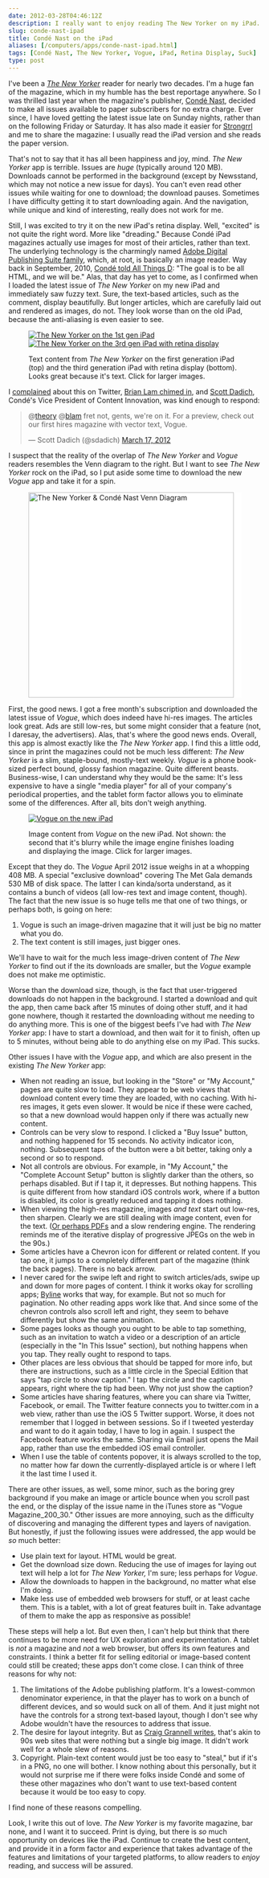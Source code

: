 ```yaml
--- 
date: 2012-03-28T04:46:12Z
description: I really want to enjoy reading The New Yorker on my iPad. But for a rather large number of reasons, it's just unpleasant. Here's why.
slug: conde-nast-ipad
title: Condé Nast on the iPad
aliases: [/computers/apps/conde-nast-ipad.html]
tags: [Condé Nast, The New Yorker, Vogue, iPad, Retina Display, Suck]
type: post
---
```


I've been a [*The New Yorker*] reader for nearly two decades. I'm a huge fan of
the magazine, which in my humble has the best reportage anywhere. So I was
thrilled last year when the magazine's publisher, [Condé Nast], decided to make
all issues available to paper subscribers for no extra charge. Ever since, I
have loved getting the latest issue late on Sunday nights, rather than on the
following Friday or Saturday. It has also made it easier for [Strongrrl] and me
to share the magazine: I usually read the iPad version and she reads the paper
version.

That's not to say that it has all been happiness and joy, mind. *The New Yorker*
app is terrible. Issues are *huge* (typically around 120 MB). Downloads cannot
be performed in the background (except by Newsstand, which may not notice a new
issue for days). You can't even read other issues while waiting for one to
download; the download pauses. Sometimes I have difficulty getting it to start
downloading again. And the navigation, while unique and kind of interesting,
really does not work for me.

Still, I was excited to try it on the new iPad's retina display. Well, "excited"
is not quite the right word. More like "dreading." Because Condé iPad magazines
actually use images for most of their articles, rather than text. The underlying
technology is the charmingly named [Adobe Digital Publishing Suite family],
which, at root, is basically an image reader. Way back in September, 2010,
[Condé told All Things D][]: "The goal is to be all HTML, and we will be." Alas,
that day has yet to come, as I confirmed when I loaded the latest issue of *The
New Yorker* on my new iPad and immediately saw fuzzy text. Sure, the text-based
articles, such as the comment, display beautifully. But longer articles, which
are carefully laid out and rendered as images, do not. They look worse than on
the old iPad, because the anti-aliasing is even easier to see.

<figure>
    <a href="https://www.flickr.com/photos/theory/6861697774/sizes/o/in/set-72157629648560359/"
      title="The New Yorker on the 1st gen iPad">
      <img src="https://farm8.staticflickr.com/7059/6861697774_a7ac0d9356_z.jpg"
           alt="The New Yorker on the 1st gen iPad"/>
    </a>
    <a href="https://www.flickr.com/photos/theory/7007813821/sizes/o/in/set-72157629648560359/"
        alt="The New Yorker on the 3rd gen iPad with retina display">
        <img src="https://farm8.staticflickr.com/7110/7007813821_6293e374eb_z.jpg"
             alt="The New Yorker on the 3rd gen iPad with retina display" />
    </a>
    <figcaption>
        <p>Text content from <em>The New Yorker</em> on the first generation iPad
        (top) and the third generation iPad with retina display (bottom). Looks
        great because it's text. Click for larger images.</p>
    </figcaption>
</figure>

I [complained] about this on Twitter, [Brian Lam chimed in], and [Scott Dadich],
Condé's Vice President of Content Innovation, was kind enough to respond:

> @[theory] @[blam] fret not, gents, we're on it. For a preview, check out our
> first hires magazine with vector text, Vogue.
>
> — Scott Dadich (@sdadich) [March 17, 2012]

I suspect that the reality of the overlap of *The New Yorker* and *Vogue*
readers resembles the Venn diagram to the right. But I want to see *The New
Yorker* rock on the iPad, so I put aside some time to download the new *Vogue*
app and take it for a spin.

<figure class="right" style="background-color:#fff">
    <img src="https://farm8.staticflickr.com/7239/7007841235_5559a170e1_o.png"
       style="width:307pt;" alt="The New Yorker &amp; Condé Nast Venn Diagram"
       title=" The New Yorker &amp; Condé Nast Venn Diagram" />
</figure>

First, the good news. I got a free month's subscription and downloaded the
latest issue of *Vogue*, which does indeed have hi-res images. The articles look
great. Ads are still low-res, but some might consider that a feature (not, I
daresay, the advertisers). Alas, that's where the good news ends. Overall, this
app is almost exactly like the *The New Yorker* app. I find this a little odd,
since in print the magazines could not be much less different: *The New Yorker*
is a slim, staple-bound, mostly-text weekly. *Vogue* is a phone book-sized
perfect bound, glossy fashion magazine. Quite different beasts. Business-wise, I
can understand why they would be the same: It's less expensive to have a single
"media player" for all of your company's periodical properties, and the tablet
form factor allows you to eliminate some of the differences. After all, bits
don't weigh anything.

<figure>
    <a href="https://www.flickr.com/photos/theory/7007813933/sizes/l/in/set-72157629648560359/">
        <img src="https://farm8.staticflickr.com/7198/7007813933_bd7e86947c_z.jpg"
             alt="Vogue on the new iPad" />
    </a>
    <figcaption>
        <p>Image content from <em>Vogue</em> on the new iPad. Not shown: the second
        that it's blurry while the image engine finishes loading and displaying the
        image. Click for larger images.</p>
    </figcaption>
</figure>

Except that they do. The *Vogue* April 2012 issue weighs in at a whopping 408
MB. A special "exclusive download" covering The Met Gala demands 530 MB of disk
space. The latter I can kinda/sorta understand, as it contains a bunch of videos
(all low-res text and image content, though). The fact that the new issue is so
huge tells me that one of two things, or perhaps both, is going on here:

1.  Vogue is such an image-driven magazine that it will just be big no matter
    what you do.
2.  The text content is still images, just bigger ones.

We'll have to wait for the much less image-driven content of *The New Yorker* to
find out if the its downloads are smaller, but the *Vogue* example does not make
me optimistic.

Worse than the download size, though, is the fact that user-triggered downloads
do not happen in the background. I started a download and quit the app, then
came back after 15 minutes of doing other stuff, and it had gone nowhere, though
it restarted the downloading without me needing to do anything more. This is one
of the biggest beefs I've had with *The New Yorker* app: I have to start a
download, and then wait for it to finish, often up to 5 minutes, without being
able to do anything else on my iPad. This sucks.

Other issues I have with the *Vogue* app, and which are also present in the
existing *The New Yorker* app:

-   When not reading an issue, but looking in the "Store" or "My Account," pages
    are quite slow to load. They appear to be web views that download content
    every time they are loaded, with no caching. With hi-res images, it gets
    even slower. It would be nice if these were cached, so that a new download
    would happen only if there was actually new content.
-   Controls can be very slow to respond. I clicked a "Buy Issue" button, and
    nothing happened for 15 seconds. No activity indicator icon, nothing.
    Subsequent taps of the button were a bit better, taking only a second or so
    to respond.
-   Not all controls are obvious. For example, in "My Account," the "Complete
    Account Setup" button is slightly darker than the others, so perhaps
    disabled. But if I tap it, it depresses. But nothing happens. This is quite
    different from how standard iOS controls work, where if a button is
    disabled, its color is greatly reduced and tapping it does nothing.
-   When viewing the high-res magazine, images *and text* start out low-res,
    then sharpen. Clearly we are still dealing with image content, even for the
    text. ([Or perhaps PDFs] and a slow rendering engine. The rendering reminds
    me of the iterative display of progressive JPEGs on the web in the 90s.)
-   Some articles have a Chevron icon for different or related content. If you
    tap one, it jumps to a completely different part of the magazine (think the
    back pages). There is no back arrow.
-   I never cared for the swipe left and right to switch articles/ads, swipe up
    and down for more pages of content. I think it works okay for scrolling
    apps; [Byline] works that way, for example. But not so much for pagination.
    No other reading apps work like that. And since some of the chevron controls
    also scroll left and right, they seem to behave differently but show the
    same animation.
-   Some pages looks as though you ought to be able to tap something, such as an
    invitation to watch a video or a description of an article (especially in
    the "In This Issue" section), but nothing happens when you tap. They really
    ought to respond to taps.
-   Other places are less obvious that should be tapped for more info, but there
    are instructions, such as a little circle in the Special Edition that says
    "tap circle to show caption." I tap the circle and the caption appears,
    right where the tip had been. Why not just show the caption?
-   Some articles have sharing features, where you can share via Twitter,
    Facebook, or email. The Twitter feature connects you to twitter.com in a web
    view, rather than use the iOS 5 Twitter support. Worse, it does not remember
    that I logged in between sessions. So if I tweeted yesterday and want to do
    it again today, I have to log in again. I suspect the Facebook feature works
    the same. Sharing via Email just opens the Mail app, rather than use the
    embedded iOS email controller.
-   When I use the table of contents popover, it is always scrolled to the top,
    no matter how far down the currently-displayed article is or where I left it
    the last time I used it.

There are other issues, as well, some minor, such as the boring grey background
if you make an image or article bounce when you scroll past the end, or the
display of the issue name in the iTunes store as "Vogue Magazine\_200\_30."
Other issues are more annoying, such as the difficulty of discovering and
managing the different types and layers of navigation. But honestly, if just the
following issues were addressed, the app would be *so* much better:

-   Use plain text for layout. HTML would be great.
-   Get the download size down. Reducing the use of images for laying out text
    will help a lot for *The New Yorker,* I'm sure; less perhaps for *Vogue*.
-   Allow the downloads to happen in the background, no matter what else I'm
    doing.
-   Make less use of embedded web browsers for stuff, or at least cache them.
    This is a tablet, with a lot of great features built in. Take advantage of
    them to make the app as responsive as possible!

These steps will help a lot. But even then, I can't help but think that there
continues to be more need for UX exploration and experimentation. A tablet is
*not* a magazine and *not* a web browser, but offers its own features and
constraints. I think a better fit for selling editorial or image-based content
could still be created; these apps don't come close. I can think of three
reasons for why not:

1.  The limitations of the Adobe publishing platform. It's a lowest-common
    denominator experience, in that the player has to work on a bunch of
    different devices, and so would suck on all of them. And it just might not
    have the controls for a strong text-based layout, though I don't see why
    Adobe wouldn't have the resources to address that issue.
2.  The desire for layout integrity. But as [Craig Grannell writes][Or perhaps
    PDFs], that's akin to 90s web sites that were nothing but a single big
    image. It didn't work well for a whole slew of reasons.
3.  Copyright. Plain-text content would just be too easy to "steal," but if it's
    in a PNG, no one will bother. I know nothing about this personally, but it
    would not surprise me if there were folks inside Condé and some of these
    other magazines who don't want to use text-based content because it would be
    too easy to copy.

I find none of these reasons compelling.

Look, I write this out of love. *The New Yorker* is my favorite magazine, bar
none, and I want it to succeed. Print is dying, but there is *so* much
opportunity on devices like the iPad. Continue to create the best content, and
provide it in a form factor and experience that takes advantage of the features
and limitations of your targeted platforms, to allow readers to *enjoy* reading,
and success will be assured.

  [*The New Yorker*]: http://www.newyorker.com/
  [Condé Nast]: http://www.condenast.com/
  [Strongrrl]: http://blog.strongrrl.com/
  [Adobe Digital Publishing Suite family]: http://www.adobe.com/products/digital-publishing-suite-family.html
  [Condé told All Things D]: http://allthingsd.com/20100928/conde-nasts-ipad-apps-are-too-portly-blame-adobe/
  [complained]: https://twitter.com/#!/theory/status/180846743775232000
  [Brian Lam chimed in]: https://twitter.com/#!/blam/status/180856508479848448
  [Scott Dadich]: https://twitter.com/sdadich
  [theory]: https://twitter.com/theory
  [blam]: https://twitter.com/blam
  [March 17, 2012]: https://twitter.com/sdadich/status/181039871199154177
  [Or perhaps PDFs]: http://reverttosaved.com/2012/03/26/why-do-magazines-look-so-bad-on-the-new-ipad/
  [Byline]: http://www.phantomfish.com/byline.html
